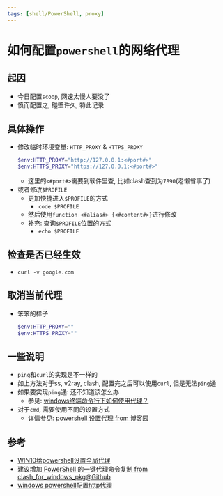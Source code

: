 ```yaml
---
tags: [shell/PowerShell, proxy]
---
```


# 如何配置`powershell`的网络代理


## 起因
- 今日配置`scoop`, 网速太慢人要没了
- 愤而配置之, 碰壁许久, 特此记录

## 具体操作
- 修改临时环境变量: `HTTP_PROXY` & `HTTPS_PROXY`
    ```powershell
    $env:HTTP_PROXY="http://127.0.0.1:<#port#>"
    $env:HTTPS_PROXY="https://127.0.0.1:<#port#>"
    ```
    - 这里的`<#port#>`需要到软件里查, 比如clash查到为`7890`(老懒省事了)
- 或者修改`$PROFILE`
  - 更加快捷进入`$PROFILE`的方式
    - `code $PROFILE`
  - 然后使用`function <#alias#> {<#content#>}`进行修改
  - 补充: 查询`$PROFILE`位置的方式
    - `echo $PROFILE`

## 检查是否已经生效
- `curl -v google.com`

## 取消当前代理
- 笨笨的样子
    ```powershell
    $env:HTTP_PROXY=""
    $env:HTTPS_PROXY=""
    ```


## 一些说明
- `ping`和`curl`的实现是不一样的
- 如上方法对于ss, v2ray, clash, 配置完之后可以使用`curl`, 但是无法`ping`通
- 如果要实现`ping`通: 还不知道该怎么办
  - 参见: [windows终端命令行下如何使用代理？](https://github.com/shadowsocks/shadowsocks-windows/issues/1489)
- 对于`cmd`, 需要使用不同的设置方式
  - 详情参见: [powershell 设置代理 from 博客园](https://www.cnblogs.com/xch-jiang/p/14324636.html)


## 参考
- [WIN10给powershell设置全局代理](https://blog.csdn.net/weixin_44120025/article/details/110950434)
- [建议增加 PowerShell 的一键代理命令复制 from clash_for_windows_pkg@Github](https://github.com/Fndroid/clash_for_windows_pkg/issues/837)
- [windows powershell配置http代理]()





